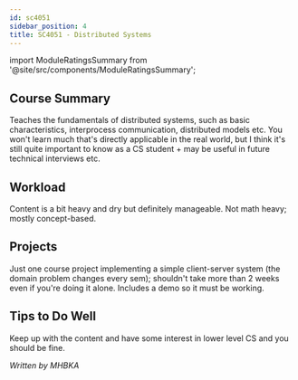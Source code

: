 ```yaml
---
id: sc4051
sidebar_position: 4
title: SC4051 - Distributed Systems
---
```






import ModuleRatingsSummary from '@site/src/components/ModuleRatingsSummary';

<ModuleRatingsSummary 
  lectureClarity={3}
  contentRelevance={3}
  contentDifficulty={3}
  overallWorkload={4}
  teamDependency={1}
/>

## Course Summary

Teaches the fundamentals of distributed systems, such as basic characteristics, interprocess communication, distributed models etc. You won't learn much that's directly applicable in the real world, but I think it's still quite important to know as a CS student + may be useful in future technical interviews etc.

## Workload

Content is a bit heavy and dry but definitely manageable. Not math heavy; mostly concept-based.

## Projects

Just one course project implementing a simple client-server system (the domain problem changes every sem); shouldn't take more than 2 weeks even if you're doing it alone. Includes a demo so it must be working.

## Tips to Do Well

Keep up with the content and have some interest in lower level CS and you should be fine.

*Written by MHBKA*
